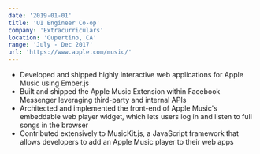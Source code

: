 ```yaml
---
date: '2019-01-01'
title: 'UI Engineer Co-op'
company: 'Extracurriculars'
location: 'Cupertino, CA'
range: 'July - Dec 2017'
url: 'https://www.apple.com/music/'
---
```


- Developed and shipped highly interactive web applications for Apple Music using Ember.js
- Built and shipped the Apple Music Extension within Facebook Messenger leveraging third-party and internal APIs
- Architected and implemented the front-end of Apple Music's embeddable web player widget, which lets users log in and listen to full songs in the browser
- Contributed extensively to MusicKit.js, a JavaScript framework that allows developers to add an Apple Music player to their web apps
